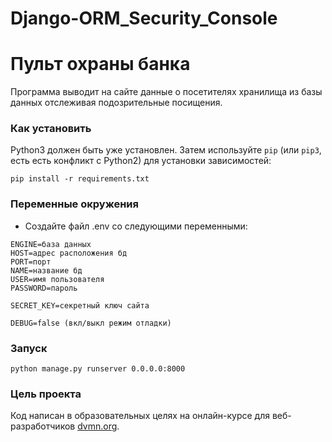 # Django-ORM_Security_Console
# Пульт охраны банка

Программа выводит на сайте данные о посетителях хранилища из базы данных отслеживая подозрительные посищения. 

### Как установить

Python3 должен быть уже установлен. 
Затем используйте `pip` (или `pip3`, есть есть конфликт с Python2) для установки зависимостей:
```
pip install -r requirements.txt
```

### Переменные окружения
- Создайте файл .env со следующими переменными:
```
ENGINE=база данных
HOST=адрес расположения бд
PORT=порт
NAME=название бд
USER=имя пользователя
PASSWORD=пароль

SECRET_KEY=секретный ключ сайта

DEBUG=false (вкл/выкл режим отладки)
```

### Запуск

```
python manage.py runserver 0.0.0.0:8000
```

### Цель проекта

Код написан в образовательных целях на онлайн-курсе для веб-разработчиков [dvmn.org](https://dvmn.org/).
